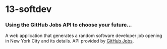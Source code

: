 # 13-softdev

### Using the GitHub Jobs API to choose your future...
A web application that generates a random software developer job opening in New York City and its details. API provided by [GitHub Jobs](https://jobs.github.com/api).
